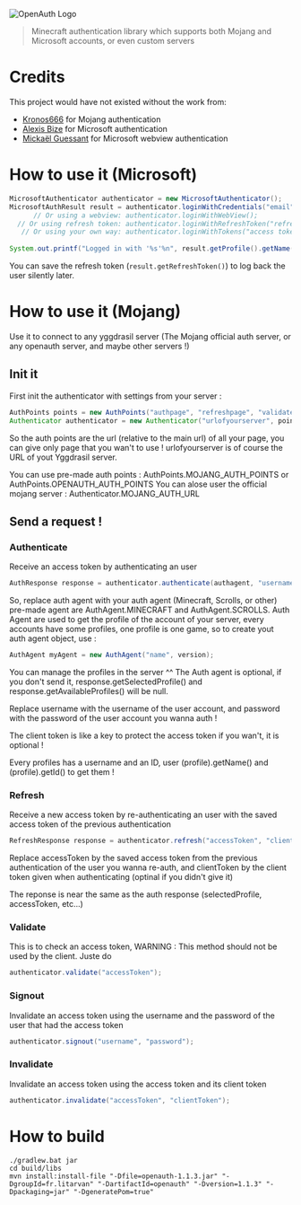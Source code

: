 ![OpenAuth Logo](https://github.com/Litarvan/OpenAuth/raw/master/banner.png)

> Minecraft authentication library which supports both Mojang and Microsoft accounts, or even custom servers

# Credits

This project would have not existed without the work from:

 - [Kronos666](https://github.com/Kronos666) for Mojang authentication
 - [Alexis Bize](https://github.com/Alexis-Bize) for Microsoft authentication
 - [Mickaël Guessant](https://github.com/mguessan) for Microsoft webview authentication

# How to use it (Microsoft)

```java
MicrosoftAuthenticator authenticator = new MicrosoftAuthenticator();
MicrosoftAuthResult result = authenticator.loginWithCredentials("email", "password");
      // Or using a webview: authenticator.loginWithWebView();
  // Or using refresh token: authenticator.loginWithRefreshToken("refresh token");
   // Or using your own way: authenticator.loginWithTokens("access token", "refresh token");
        
System.out.printf("Logged in with '%s'%n", result.getProfile().getName());
```

You can save the refresh token (`result.getRefreshToken()`) to log back the user silently later.

# How to use it (Mojang)
Use it to connect to any yggdrasil server (The Mojang official auth server, or any openauth server, and maybe other servers !)

## Init it
First init the authenticator with settings from your server : 
```java
AuthPoints points = new AuthPoints("authpage", "refreshpage", "validatepage", "signoutpage", "invalidatepage");
Authenticator authenticator = new Authenticator("urlofyourserver", points);
```

So the auth points are the url (relative to the main url) of all your page, you can give only page that you wan't to use !
urlofyourserver is of course the URL of yout Yggdrasil server.

You can use pre-made auth points : AuthPoints.MOJANG_AUTH_POINTS or AuthPoints.OPENAUTH_AUTH_POINTS
You can alose user the official mojang server : Authenticator.MOJANG_AUTH_URL

## Send a request !
### Authenticate
Receive an access token by authenticating an user
```java
AuthResponse response = authenticator.authenticate(authagent, "username", "password", "clientToken");
```

So, replace auth agent with your auth agent (Minecraft, Scrolls, or other) pre-made agent are AuthAgent.MINECRAFT and AuthAgent.SCROLLS. Auth Agent are used to get the profile of the account of your server, every accounts have some profiles, one profile is one game, so to create yout auth agent object, use :
```java
AuthAgent myAgent = new AuthAgent("name", version);
```
You can manage the profiles in the server ^^
The Auth agent is optional, if you don't send it, response.getSelectedProfile() and response.getAvailableProfiles() will be null.

Replace username with the username of the user account, and password with the password of the user account you wanna auth !

The client token is like a key to protect the access token if you wan't, it is optional !

Every profiles has a username and an ID, user (profile).getName() and (profile).getId() to get them !

### Refresh
Receive a new access token by re-authenticating an user with the saved access token of the previous authentication
```java
RefreshResponse response = authenticator.refresh("accessToken", "clientToken");
```

Replace accessToken by the saved access token from the previous authentication of the user you wanna re-auth, and clientToken by the client token given when authenticating (optinal if you didn't give it)

The reponse is near the same as the auth response (selectedProfile, accessToken, etc...)

### Validate
This is to check an access token, WARNING : This method should not be used by the client. Juste do
```java
authenticator.validate("accessToken");
```

### Signout
Invalidate an access token using the username and the password of the user that had the access token
```java
authenticator.signout("username", "password");
```

### Invalidate
Invalidate an access token using the access token and its client token
```java
authenticator.invalidate("accessToken", "clientToken");
```


# How to build

```shell
./gradlew.bat jar
cd build/libs
mvn install:install-file "-Dfile=openauth-1.1.3.jar" "-DgroupId=fr.litarvan" "-DartifactId=openauth" "-Dversion=1.1.3" "-Dpackaging=jar" "-DgeneratePom=true"
```